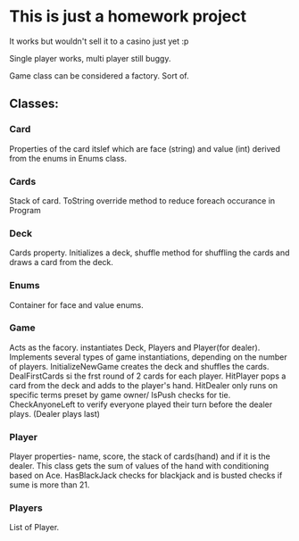 # This is just a homework project

It works but wouldn't sell it to a casino just yet :p

Single player works, multi player still buggy.

Game class can be considered a factory. Sort of.

## Classes:

### Card
Properties of the card itslef which are face (string) and value (int) derived from the enums in Enums class.

### Cards
Stack of card. 
ToString override method to reduce foreach occurance in Program

### Deck
Cards property. 
Initializes a deck, shuffle method for shuffling the cards and draws a card from the deck.

### Enums
Container for face and value enums.

### Game
Acts as the facory. instantiates Deck, Players and Player(for dealer).
Implements several types of game instantiations, depending on the number of players. 
InitializeNewGame creates the deck and shuffles the cards.
DealFirstCards si the frst round of 2 cards for each player.
HitPlayer pops a card from the deck and adds to the player's hand.
HitDealer only runs on specific terms preset by game owner/
IsPush checks for tie.
CheckAnyoneLeft to verify everyone played their turn before the dealer plays. (Dealer plays last)

### Player
Player properties- name, score, the stack of cards(hand) and if it is the dealer.
This class gets the sum of values of the hand with conditioning based on Ace. HasBlackJack checks for blackjack and is busted checks if sume is more than 21.

### Players
List of Player.